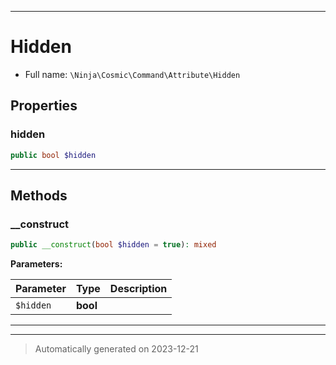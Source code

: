 ***

# Hidden





* Full name: `\Ninja\Cosmic\Command\Attribute\Hidden`



## Properties


### hidden



```php
public bool $hidden
```






***

## Methods


### __construct



```php
public __construct(bool $hidden = true): mixed
```








**Parameters:**

| Parameter | Type | Description |
|-----------|------|-------------|
| `$hidden` | **bool** |  |





***


***
> Automatically generated on 2023-12-21

